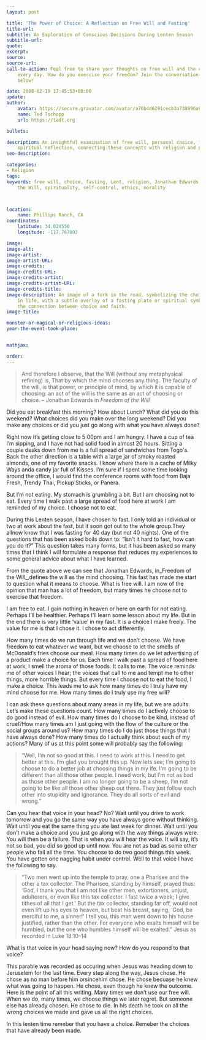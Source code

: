 ```yaml
---
layout: post

title: 'The Power of Choice: A Reflection on Free Will and Fasting'
title-url:
subtitle: An Exploration of Conscious Decisions During Lenten Season
subtitle-url:
quote:
excerpt:
source:
source-url:
call-to-action: Feel free to share your thoughts on free will and the choices we make
    every day. How do you exercise your freedom? Join the conversation in the comments
    below!

date: 2008-02-19 17:45:53+00:00
update:
author:
    avatar: https://secure.gravatar.com/avatar/a76b4d6291cecb3a738896a971bfb903?s=512&d=mp&r=g
    name: Ted Tschopp
    url: https://tedt.org

bullets:

description: An insightful examination of free will, personal choice, fasting, and
    spiritual reflection, connecting these concepts with religion and personal responsibility.
seo-description:

categories:
- Religion
tags:
keywords: free will, choice, fasting, Lent, religion, Jonathan Edwards, Freedom of
    the Will, spirituality, self-control, ethics, morality



location:
    name: Phillips Ranch, CA
coordinates:
    latitude: 34.024550
    longitude: -117.767693

image:
image-alt:
image-artist:
image-artist-URL:
image-credits:
image-credits-URL:
image-credits-artist:
image-credits-artist-URL:
image-credits-title:
image-description: An image of a fork in the road, symbolizing the choices we make
    in life, with a subtle overlay of a fasting plate or spiritual symbols to represent
    the connection between choice and faith.
image-title:

monster-or-magical-or-religious-ideas:
year-the-event-took-place:


mathjax:

order:
---
```

> And therefore I observe, that the Will (without any metaphysical refining) is, That by which the mind chooses any thing. The faculty of the will, is that power, or principle of mind, by which it is capable of choosing: an act of the will is the same as an act of choosing or choice. &ndash; Jonathan Edwards in _Freedom of the Will_

Did you eat breakfast this morning? How about Lunch? What did you do this weekend? What choices did you make over the long weekend? Did you make any choices or did you just go along with what you have always done?

Right now it&rsquo;s getting close to 5:00pm and I am hungry. I have a cup of tea I&rsquo;m sipping, and I have not had solid food in almost 20 hours. Sitting a couple desks down from me is a full spread of sandwiches from Togo's. Back the other direction is a table with a large jar of smoky roasted almonds, one of my favorite snacks. I know where there is a cache of Milky Ways anda candy jar full of Kisses. I&rsquo;m sure if I spent some time looking around the office, I would find the conference rooms with food from Baja Fresh, Trendy Thai, Pickup Sticks, or Panera.

But I&rsquo;m not eating. My stomach is grumbling a bit. But I am choosing not to eat. Every time I walk past a large spread of food here at work I am reminded of my choice. I choose not to eat.

During this Lenten season, I have chosen to fast. I only told an individual or two at work about the fast, but it soon got out to the whole group.They allnow know that I was fasting for 40 day (but not 40 nights). One of the questions that has been asked boils down to: &ldquo;Isn&rsquo;t it hard to fast, how can you do it?&rdquo; This question takes many forms, but it has been asked so many times that I think I will formulate a response that reduces my experiences to some general advice about what I have learned.

From the quote above we can see that Jonathan Edwards, in_Freedom of the Will_,defines the will as the mind choosing. This fast has made me start to question what it means to choose. What is free will. I am now of the opinion that man has a lot of freedom, but many times he choose not to exercise that freedom.

I am free to eat. I gain nothing in heaven or here on earth for not eating. Perhaps I&rsquo;ll be healthier. Perhaps I&rsquo;ll learn some lesson about my life. But in the end there is very little &lsquo;value&rsquo; in my fast. It is a choice I make freely. The value for me is that I chose it. I chose to act differently.

How many times do we run through life and we don&rsquo;t choose. We have freedom to eat whatever we want, but we choose to let the smells of McDonald&rsquo;s fries choose our meal. How many times do we let advertising of a product make a choice for us. Each time I walk past a spread of food here at work, I smell the aroma of those foods. It calls to me. The voice reminds me of other voices I hear; the voices that call to me and tempt me to other things, more horrible things. But every time I choose not to eat the food, I make a choice. This leads me to ask how many times do I truly have my mind choose for me. How many times do I truly use my free will?

I can ask these questions about many areas in my life, but we are adults. Let&rsquo;s make these questions count. How many times do I actively choose to do good instead of evil. How many times do I choose to be kind, instead of cruel?How many times am I just going with the flow of the culture or the social groups around us? How many times do I do just those things that I have always done? How many times do I actually think about each of my actions? Many of us at this point some will probably say the following:

> &ldquo;Well, I&rsquo;m not so good at this. I need to work at this. I need to get better at this. I&rsquo;m glad you brought this up. Now lets see; I&rsquo;m going to choose to do a better job at choosing things in my lfe. I&rsquo;m going to be different than all those other people. I need work, but I&rsquo;m not as bad as those other people. I am no longer going to be a sheep, I&rsquo;m not going to be like all those other sheep out there. They just follow each other into stupidity and ignorance. They do all sorts of evil and wrong.&rdquo;

Can you hear that voice in your head? No? Wait until you drive to work tomorrow and you go the same way you have always gone without thinking. Wait until you eat the same thing you ate last week for dinner. Wait until you don&rsquo;t make a choice and you just go along with the way things always were. You will then be a failure. That is when you will hear the voice. It will say, it&rsquo;s not so bad, you did so good up until now. You are not as bad as some other people who fail all the time. You choose to do two good things this week. You have gotten one nagging habit under control. Well to that voice I have the following to say.

> &#8220;Two men went up into the temple to pray, one a Pharisee and the other a tax collector. The Pharisee, standing by himself, prayed thus: &#8216;God, I thank you that I am not like other men, extortioners, unjust, adulterers, or even like this tax collector. I fast twice a week; I give tithes of all that I get.' But the tax collector, standing far off, would not even lift up his eyes to heaven, but beat his breast, saying, &#8216;God, be merciful to me, a sinner!' I tell you, this man went down to his house justified, rather than the other. For everyone who exalts himself will be humbled, but the one who humbles himself will be exalted.&#8221; Jesus as recorded in Luke 18:10&ndash;14

What is that voice in your head saying now? How do you respond to that voice?

This parable was recorded as occuring when Jesus was heading down to Jeruselem for the last time. Every step along the way, Jesus chose. He chose as no man before him orsincehim chose. He chose becuase he knew what was going to happen. He chose, even though he knew the outcome. Here is the point of all this writing. Many times we don&rsquo;t use our free will. When we do, many times, we choose things we later regret. But someone else has already chosen. He chose to die. In his death he took on all the wrong choices we made and gave us all the right choices.

In this lenten time remeber that you have a choice. Remeber the choices that have already been made.

